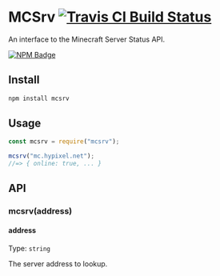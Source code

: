 # MCSrv [![Travis CI Build Status](https://img.shields.io/travis/com/Richienb/mcsrv/master.svg?style=for-the-badge)](https://travis-ci.com/Richienb/mcsrv)

An interface to the Minecraft Server Status API.

[![NPM Badge](https://nodei.co/npm/mcsrv.png)](https://npmjs.com/package/mcsrv)

## Install

```sh
npm install mcsrv
```

## Usage

```js
const mcsrv = require("mcsrv");

mcsrv("mc.hypixel.net");
//=> { online: true, ... }
```

## API

### mcsrv(address)

#### address

Type: `string`

The server address to lookup.
